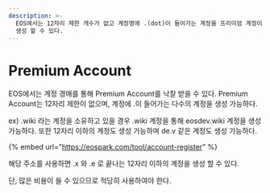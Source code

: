 ```yaml
---
description: >-
  EOS에서는 12자리 제한 개수가 없고 계정명에 .(dot)이 들어가는 계정을 프리미엄 계정이라 하며, 해당 계정을 통해서 추가 계정들을
  생성 할 수 있다.
---
```


# Premium Account

EOS에서는 계정 경매를 통해 Premium Account를 낙찰 받을 수 있다. Premium Account는 12자리 제한이 없으며, 계정에 .이 들어가는 다수의 계정을 생성 가능하다. 

ex\) .wiki 라는 계정을 소유하고 있을 경우 .wiki 계정을 통해 eosdev.wiki 계정을 생성 가능하다. 또한 12자리 이하의 계정도 생성 가능하며 de.v 같은 계정도 생성 가능하다.

{% embed url="https://eospark.com/tool/account-register" %}

해당 주소를 사용하면 .x 와 .e 로 끝나는 12자리 이하의 계정을 생성 할 수 있다.

단, 많은 비용이 들 수 있으므로 적당히 사용하여야 한다.


